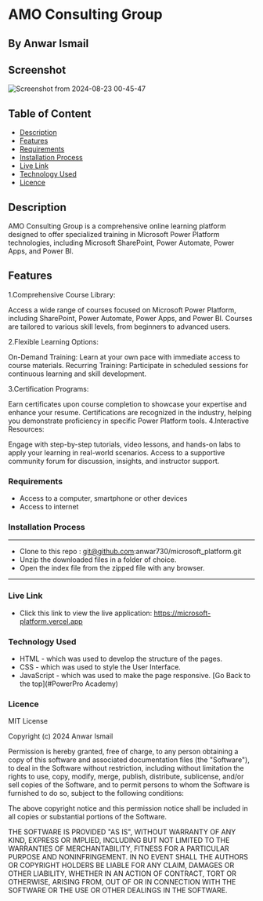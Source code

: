 # AMO Consulting Group
 ## By Anwar Ismail
 

## Screenshot
![Screenshot from 2024-08-23 00-45-47](https://github.com/user-attachments/assets/92747c3b-0d6c-4ec7-88c0-6794c2e51f79)



 ## Table of Content
 - [Description](#description)
 - [Features](#features)
 - [Requirements](#requirements)
 - [Installation Process](#installation-process)
 - [Live Link](#live-link)
 - [Technology Used](#technology-used)
 - [Licence](#licence)
 ## Description
 <p>AMO Consulting Group is a comprehensive online learning platform designed to offer specialized training in Microsoft Power Platform technologies, including Microsoft SharePoint, Power Automate, Power Apps, and Power BI. </p>

## Features

1.Comprehensive Course Library:

Access a wide range of courses focused on Microsoft Power Platform, including SharePoint, Power Automate, Power Apps, and Power BI.
Courses are tailored to various skill levels, from beginners to advanced users.

2.Flexible Learning Options:

On-Demand Training: Learn at your own pace with immediate access to course materials.
Recurring Training: Participate in scheduled sessions for continuous learning and skill development.

3.Certification Programs:

Earn certificates upon course completion to showcase your expertise and enhance your resume.
Certifications are recognized in the industry, helping you demonstrate proficiency in specific Power Platform tools.
4.Interactive Resources:

Engage with step-by-step tutorials, video lessons, and hands-on labs to apply your learning in real-world scenarios.
Access to a supportive community forum for discussion, insights, and instructor support.

 ###  Requirements
 * Access to  a computer, smartphone or other devices
 * Access to internet
 ### Installation Process
 ****
* Clone to this repo : git@github.com:anwar730/microsoft_platform.git
* Unzip the downloaded files in a folder of choice.
* Open the index file from the zipped file with any browser.
 ****
### Live Link
- Click this link to view the live application: https://microsoft-platform.vercel.app
### Technology Used
* HTML - which was used to develop the structure of the pages.
* CSS - which was used to style the User Interface.
* JavaScript - which was used to make the page responsive.
[Go Back to the top](#PowerPro Academy)

### Licence

MIT License

Copyright (c) 2024 Anwar Ismail

Permission is hereby granted, free of charge, to any person obtaining a copy
of this software and associated documentation files (the "Software"), to deal
in the Software without restriction, including without limitation the rights
to use, copy, modify, merge, publish, distribute, sublicense, and/or sell
copies of the Software, and to permit persons to whom the Software is
furnished to do so, subject to the following conditions:

The above copyright notice and this permission notice shall be included in all
copies or substantial portions of the Software.

THE SOFTWARE IS PROVIDED "AS IS", WITHOUT WARRANTY OF ANY KIND, EXPRESS OR
IMPLIED, INCLUDING BUT NOT LIMITED TO THE WARRANTIES OF MERCHANTABILITY,
FITNESS FOR A PARTICULAR PURPOSE AND NONINFRINGEMENT. IN NO EVENT SHALL THE
AUTHORS OR COPYRIGHT HOLDERS BE LIABLE FOR ANY CLAIM, DAMAGES OR OTHER
LIABILITY, WHETHER IN AN ACTION OF CONTRACT, TORT OR OTHERWISE, ARISING FROM,
OUT OF OR IN CONNECTION WITH THE SOFTWARE OR THE USE OR OTHER DEALINGS IN THE
SOFTWARE.
